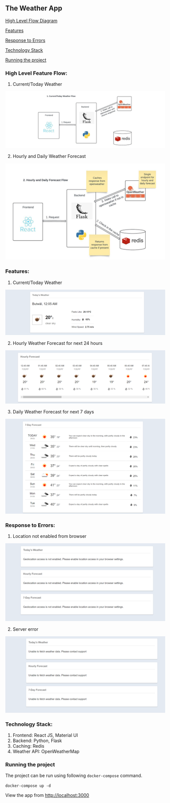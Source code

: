 ## The Weather App

[High Level Flow Diagram](#high-level-feature-flow)

[Features](#features)

[Response to Errors](#response-to-errors)

[Technology Stack](#technology-stack)

[Running the project](#running-the-project)


### High Level Feature Flow:

1. Current/Today Weather

![Current Weather](docs/flow1.jpeg)


2. Hourly and Daily Weather Forecast

![Hourly and Daily Weather Forecast](docs/flow2.jpeg)



### Features:

1. Current/Today Weather

![Current Weather](docs/feature1.png)


2. Hourly Weather Forecast for next 24 hours

![Hourly Forecast](docs/feature2.png)


3. Daily Weather Forecast for next 7 days

![Daily Forecast](docs/feature3.png)


### Response to Errors:


1. Location not enabled from browser

![location error](docs/error2.png)

2. Server error

![Server error](docs/error1.png)


### Technology Stack:
1. Frontend: React JS, Material UI
2. Backend: Python, Flask
3. Caching: Redis
4. Weather API: OpenWeatherMap


### Running the project

The project can be run using following `docker-compose` command.

`docker-compose up -d`

View the app from [http://localhost:3000](http://localhost:3000)


